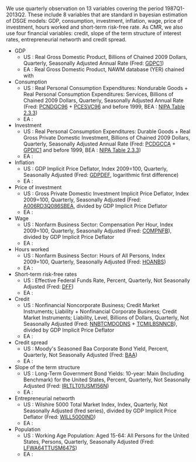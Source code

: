 We use quarterly observation on 13 variables covering the period 1987Q1-2013Q2. These include 8 variables that are standard in bayesian estimation of DSGE models: GDP, consumption, investment, inflation, wage, price of investment, hours worked and short-term risk-free rate. As CMR, we also use four financial variables: credit, slope of the term structure of interest rates, entrepreneurial networth and credit spread.  
  * GDP  
    * US : Real Gross Domestic Product, Billions of Chained 2009 Dollars, Quarterly, Seasonally Adjusted Annual Rate (Fred: [GDPC1](http://research.stlouisfed.org/fred2/series/GDPC1))  
    * EA : Real Gross Domestic Product, NAWM database (YER) chained with  
  * Consumption  
    * US : Real Personal Consumption Expenditures: Nondurable Goods + Real Personal Consumption Expenditures: Services, Billions of Chained 2009 Dollars, Quarterly, Seasonally Adjusted Annual Rate (Fred: [PCNDGC96](http://research.stlouisfed.org/fred2/series/PCNDGC96) + [PCESVC96](http://research.stlouisfed.org/fred2/series/PCESVC96) and before 1999, BEA : [NIPA Table 2.3.3](http://www.bea.gov/iTable/iTable.cfm?ReqID=9&step=1#reqid=9&step=1&isuri=1))  
    * EA :  
  * Investment  
    * US : Real Personal Consumption Expenditures: Durable Goods + Real Gross Private Domestic Investment, Billions of Chained 2009 Dollars, Quarterly, Seasonally Adjusted Annual Rate (Fred: [PCDGCCA](http://research.stlouisfed.org/fred2/series/PCDGCCA) + [GPDIC1](http://research.stlouisfed.org/fred2/series/GPDIC1) and before 1999, BEA : [NIPA Table 2.3.3](http://www.bea.gov/iTable/iTable.cfm?ReqID=9&step=1#reqid=9&step=1&isuri=1))  
    * EA :  
  * Inflation  
    * US : GDP Implicit Price Deflator, Index 2009=100, Quarterly, Seasonally Adjusted (Fred: [GDPDEF](http://research.stlouisfed.org/fred2/series/GDPDEF), logarithmic first difference)  
    * EA :  
  * Price of investment  
    * US : Gross Private Domestic Investment Implicit Price Deflator, Index 2009=100, Quarterly, Seasonally Adjusted (Fred: [A006RD3Q086SBEA](http://research.stlouisfed.org/fred2/series/A006RD3Q086SBEA), divided by GDP Implicit Price Deflator  
    * EA :  
  * Wage  
    * US : Nonfarm Business Sector: Compensation Per Hour, Index 2009=100, Quarterly, Seasonally Adjusted (Fred: [COMPNFB](http://research.stlouisfed.org/fred2/series/COMPNFB)), divided by GDP Implicit Price Deflator  
    * EA :  
  * Hours worked  
    * US : Nonfarm Business Sector: Hours of All Persons, Index 2009=100, Quarterly, Seasonally Adjusted (Fred: [HOANBS](http://research.stlouisfed.org/fred2/series/HOANBS))  
    * EA :  
  * Short-term risk-free rates  
    * US : Effective Federal Funds Rate, Percent, Quarterly, Not Seasonally Adjusted (Fred: [DFF](http://research.stlouisfed.org/fred2/series/DFF))  
    * EA :  
  * Credit  
    * US : Nonfinancial Noncorporate Business; Credit Market Instruments; Liability + Nonfinancial Corporate Business; Credit Market Instruments; Liability, Level, Billions of Dollars, Quarterly, Not Seasonally Adjusted (Fred: [NNBTCMDODNS](http://research.stlouisfed.org/fred2/series/NNBTCMDODNS) + [TCMILBSNNCB](http://research.stlouisfed.org/fred2/series/TCMILBSNNCB)), divided by GDP Implicit Price Deflator  
    * EA :  
  * Credit spread  
    * US : Moody's Seasoned Baa Corporate Bond Yield, Percent, Quarterly, Not Seasonally Adjusted (Fred: [BAA](http://research.stlouisfed.org/fred2/series/BAA))  
    * EA :  
  * Slope of the term structure  
    * US : Long-Term Government Bond Yields: 10-year: Main (Including Benchmark) for the United States, Percent, Quarterly, Not Seasonally Adjusted (Fred: [IRLTLT01USM156N](http://research.stlouisfed.org/fred2/series/IRLTLT01USM156N))  
    * EA :  
  * Entrepreneurial networth  
    * US : Wilshire 5000 Total Market Index, Index, Quarterly, Not Seasonally Adjusted (fred series), divided by GDP Implicit Price Deflator (Fred: [WILL5000IND](http://research.stlouisfed.org/fred2/series/WILL5000IND))  
    * EA :  
  * Population  
    * US : Working Age Population: Aged 15-64: All Persons for the United States, Persons, Quarterly, Seasonally Adjusted (Fred: [LFWA64TTUSM647S](http://research.stlouisfed.org/fred2/series/LFWA64TTUSM647S))  
    * EA :  